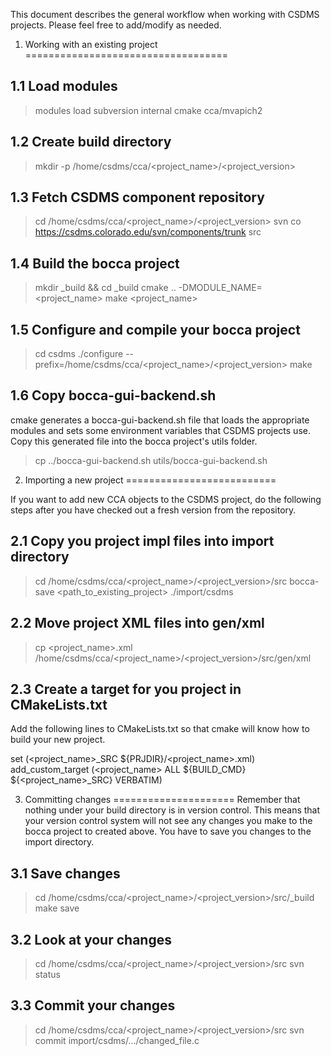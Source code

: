This document describes the general workflow when working with CSDMS projects.
Please feel free to add/modify as needed.

1. Working with an existing project
===================================

1.1 Load modules
----------------
  > modules load subversion internal cmake cca/mvapich2

1.2 Create build directory
--------------------------
  > mkdir -p /home/csdms/cca/<project_name>/<project_version>

1.3 Fetch CSDMS component repository
------------------------------------
  > cd /home/csdms/cca/<project_name>/<project_version>
  > svn co https://csdms.colorado.edu/svn/components/trunk src

1.4 Build the bocca project
---------------------------
  > mkdir _build && cd _build
  > cmake .. -DMODULE_NAME=<project_name>
  > make <project_name>

1.5 Configure and compile your bocca project
--------------------------------------------
  > cd csdms 
  > ./configure --prefix=/home/csdms/cca/<project_name>/<project_version>
  > make

1.6 Copy bocca-gui-backend.sh
-----------------------------
  cmake generates a bocca-gui-backend.sh file that loads the appropriate
  modules and sets some environment variables that CSDMS projects use.
  Copy this generated file into the bocca project's utils folder.

  > cp ../bocca-gui-backend.sh utils/bocca-gui-backend.sh

2. Importing a new project
==========================

If you want to add new CCA objects to the CSDMS project, do the following
steps after you have checked out a fresh version from the repository.

2.1 Copy you project impl files into import directory
-----------------------------------------------------
  > cd /home/csdms/cca/<project_name>/<project_version>/src
  > bocca-save <path_to_existing_project> ./import/csdms

2.2 Move project XML files into gen/xml
---------------------------------------
  > cp <project_name>.xml /home/csdms/cca/<project_name>/<project_version>/src/gen/xml

2.3 Create a target for you project in CMakeLists.txt
-----------------------------------------------------
  Add the following lines to CMakeLists.txt so that cmake will know how to
  build your new project.

  set (<project_name>_SRC ${PRJDIR}/<project_name>.xml)
  add_custom_target (<project_name> ALL ${BUILD_CMD} ${<project_name>_SRC} VERBATIM)

3. Committing changes
=====================
  Remember that nothing under your build directory is in version control.
  This means that your version control system will not see any changes you
  make to the bocca project to created above. You have to save you changes
  to the import directory.

3.1 Save changes
----------------
  > cd /home/csdms/cca/<project_name>/<project_version>/src/_build
  > make save

3.2 Look at your changes
------------------------
  > cd /home/csdms/cca/<project_name>/<project_version>/src
  > svn status

3.3 Commit your changes
-----------------------
  > cd /home/csdms/cca/<project_name>/<project_version>/src
  > svn commit import/csdms/.../changed_file.c

  
